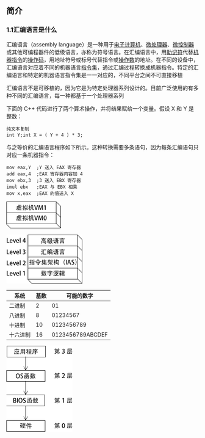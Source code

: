 ## 简介

### 1.1汇编语言是什么

汇编语言（assembly language）是一种用于[电子计算机](https://baike.baidu.com/item/%E7%94%B5%E5%AD%90%E8%AE%A1%E7%AE%97%E6%9C%BA/191373)、[微处理器](https://baike.baidu.com/item/%E5%BE%AE%E5%A4%84%E7%90%86%E5%99%A8/104320)、[微控制器](https://baike.baidu.com/item/%E5%BE%AE%E6%8E%A7%E5%88%B6%E5%99%A8/6688343)或其他可编程器件的低级语言，亦称为符号语言。在汇编语言中，用[助记符](https://baike.baidu.com/item/%E5%8A%A9%E8%AE%B0%E7%AC%A6/489287)代替[机器指令](https://baike.baidu.com/item/%E6%9C%BA%E5%99%A8%E6%8C%87%E4%BB%A4/8553126)的[操作码](https://baike.baidu.com/item/%E6%93%8D%E4%BD%9C%E7%A0%81/3220418)，用地址符号或标号代替指令或[操作数](https://baike.baidu.com/item/%E6%93%8D%E4%BD%9C%E6%95%B0/7658270)的地址。在不同的设备中，汇编语言对应着不同的机器语言[指令集](https://baike.baidu.com/item/%E6%8C%87%E4%BB%A4%E9%9B%86/238130)，通过汇编过程转换成机器指令。特定的汇编语言和特定的机器语言指令集是一一对应的，不同平台之间不可直接移植




汇编语言不是可移植的，因为它是为特定处理器系列设计的。目前广泛使用的有多种不同的汇编语言，每一种都基于一个处理器系列





下面的 C++ 代码进行了两个算术操作，并将结果赋给一个变量。假设 X 和 Y 是 整数：

```
纯文本复制
int Y;int X = ( Y + 4 ) * 3;
```

与之等价的汇编语言程序如下所示。这种转换需要多条语句，因为每条汇编语句只对应一条机器指令：

```
mov eax,Y  ;Y 送入 EAX 寄存器
add eax,4  ;EAX 寄存器内容加 4
mov ebx,3  ;3 送入 EBX 寄存器
imul ebx   ;EAX 与 EBX 相乘
mov x,eax  ;EAX 的值送入 X
```







![img](../../img/4-1Z425134433222.gif)



![èææºå±æ¬¡ç"æ](../../img/4-1Z425134501N0.gif)

| 系统     | 基数 | 可能的数字       |
| -------- | ---- | ---------------- |
| 二进制   | 2    | 01               |
| 八进制   | 8    | 01234567         |
| 十进制   | 10   | 0123456789       |
| 十六进制 | 16   | 0123456789ABCDEF |

![è¾å¥è¾åºæä½çè®¿é®å±æ¬¡](../../img/4-1Z42P94340641.gif)

